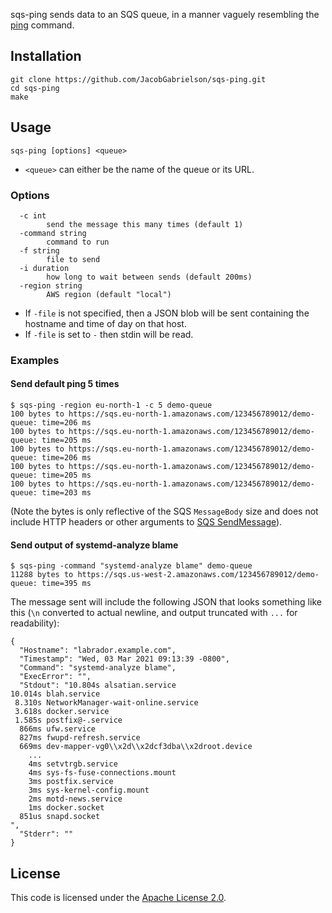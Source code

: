 sqs-ping sends data to an SQS queue, in a manner vaguely resembling
the [ping](https://en.wikipedia.org/wiki/Ping_(networking_utility))
command.

## Installation

```
git clone https://github.com/JacobGabrielson/sqs-ping.git
cd sqs-ping
make
```

## Usage

```
sqs-ping [options] <queue>
```

* `<queue>` can either be the name of the queue or its URL.

### Options

```
  -c int
    	send the message this many times (default 1)
  -command string
    	command to run
  -f string
    	file to send
  -i duration
    	how long to wait between sends (default 200ms)
  -region string
    	AWS region (default "local")
```

* If `-file` is not specified, then a JSON blob will be sent
  containing the hostname and time of day on that host.
* If `-file` is set to `-` then stdin will be read.

### Examples

#### Send default ping 5 times

```
$ sqs-ping -region eu-north-1 -c 5 demo-queue
100 bytes to https://sqs.eu-north-1.amazonaws.com/123456789012/demo-queue: time=206 ms
100 bytes to https://sqs.eu-north-1.amazonaws.com/123456789012/demo-queue: time=205 ms
100 bytes to https://sqs.eu-north-1.amazonaws.com/123456789012/demo-queue: time=206 ms
100 bytes to https://sqs.eu-north-1.amazonaws.com/123456789012/demo-queue: time=205 ms
100 bytes to https://sqs.eu-north-1.amazonaws.com/123456789012/demo-queue: time=203 ms
```

(Note the bytes is only reflective of the SQS `MessageBody` size and
does not include HTTP headers or other arguments to [SQS
SendMessage](https://docs.aws.amazon.com/AWSSimpleQueueService/latest/APIReference/API_SendMessage.html)).

#### Send output of systemd-analyze blame

```
$ sqs-ping -command "systemd-analyze blame" demo-queue
11288 bytes to https://sqs.us-west-2.amazonaws.com/123456789012/demo-queue: time=395 ms
```

The message sent will include the following JSON that looks something
like this (`\n` converted to actual newline, and output truncated with
`...` for readability):

```
{
  "Hostname": "labrador.example.com",
  "Timestamp": "Wed, 03 Mar 2021 09:13:39 -0800",
  "Command": "systemd-analyze blame",
  "ExecError": "",
  "Stdout": "10.804s alsatian.service
10.014s blah.service
 8.310s NetworkManager-wait-online.service
 3.618s docker.service
 1.585s postfix@-.service
  866ms ufw.service
  827ms fwupd-refresh.service
  669ms dev-mapper-vg0\\x2d\\x2dcf3dba\\x2droot.device
    ...
    4ms setvtrgb.service
    4ms sys-fs-fuse-connections.mount
    3ms postfix.service
    3ms sys-kernel-config.mount
    2ms motd-news.service
    1ms docker.socket
  851us snapd.socket
",
  "Stderr": ""
}
```

## License

This code is licensed under the [Apache License 2.0](LICENSE.txt).
